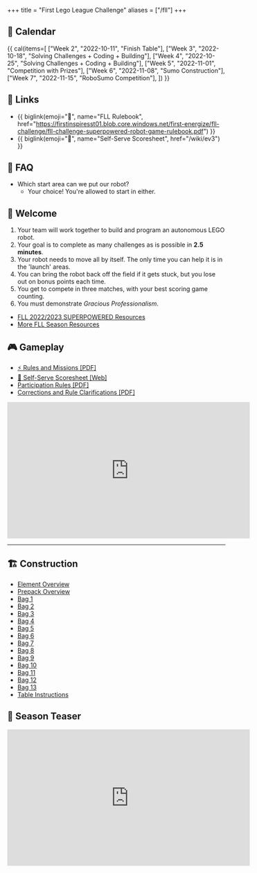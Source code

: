 +++
title = "First Lego League Challenge"
aliases = ["/fll"]
+++

## 📅 Calendar

{{ cal(items=[
  ["Week 2", "2022-10-11", "Finish Table"],
  ["Week 3", "2022-10-18", "Solving Challenges + Coding + Building"],
  ["Week 4", "2022-10-25", "Solving Challenges + Coding + Building"],
  ["Week 5", "2022-11-01", "Competition with Prizes"],
  ["Week 6", "2022-11-08", "Sumo Construction"],
  ["Week 7", "2022-11-15", "RoboSumo Competition"],
]) }}

## 🔗 Links

* {{ biglink(emoji="📔", name="FLL Rulebook", href="https://firstinspiresst01.blob.core.windows.net/first-energize/fll-challenge/fll-challenge-superpowered-robot-game-rulebook.pdf") }}
* {{ biglink(emoji="📝", name="Self-Serve Scoresheet", href="/wiki/ev3") }}
<!-- * {{ biglink(emoji="📖", name="EV3 Wiki Page", href="/wiki/ev3") }}
* {{ biglink(emoji="📖", name="Coding Wiki Page", href="/wiki/code") }} -->

## 🤔 FAQ

* Which start area can we put our robot?
  * Your choice! You're allowed to start in either.

## 👋 Welcome

1. Your team will work together to build and program an autonomous LEGO robot.
2. Your goal is to complete as many challenges as is possible in <strong>2.5 minutes</strong>.
3. Your robot needs to move all by itself. The only time you can help it is in the 'launch' areas.
4. You can bring the robot back off the field if it gets stuck, but you lose out on bonus points each time.
5. You get to compete in three matches, with your best scoring game counting.
6. You must demonstrate <em>Gracious Professionalism</em>.

* [FLL 2022/2023 SUPERPOWERED Resources](https://www.firstinspires.org/resource-library/fll/challenge/challenge-and-resources)
* [More FLL Season Resources](https://www.firstlegoleague.org/season#resources)

## 🎮 Gameplay

* [⚡ Rules and Missions [PDF]](https://firstinspiresst01.blob.core.windows.net/first-energize/fll-challenge/fll-challenge-superpowered-robot-game-rulebook.pdf)
* [📝 Self-Serve Scoresheet [Web]](https://eventhub.firstinspires.org/scoresheet)
* [Participation Rules [PDF]](https://firstinspiresst01.blob.core.windows.net/first-forward/fll-challenge/fll-challenge-participation-rules.pdf)
* [Corrections and Rule Clarifications [PDF]](https://firstinspiresst01.blob.core.windows.net/season/challenge-updates.pdf)

<iframe loading="lazy" width="560" height="315" src="https://www.youtube-nocookie.com/embed/ILTjo0LHZQA" title="YouTube video player" frameborder="0" allow="accelerometer; autoplay; clipboard-write; encrypted-media; gyroscope; picture-in-picture" allowfullscreen></iframe>

---

## 🏗️ Construction

* [Element Overview](https://firstinspiresst01.blob.core.windows.net/first-energize/fll-challenge/building-instructions/enus/fll-challenge-superpowered-45820-eop-web-enus.pdf)
* [Prepack Overview](https://firstinspiresst01.blob.core.windows.net/first-energize/fll-challenge/building-instructions/enus/fll-challenge-superpowered-45820-model-pre-pack-web-enus.pdf)
* [Bag 1](https://firstinspiresst01.blob.core.windows.net/first-energize/fll-challenge/building-instructions/enus/fll-challenge-superpowered-45820-book1-web-enus.pdf)
* [Bag 2](https://firstinspiresst01.blob.core.windows.net/first-energize/fll-challenge/building-instructions/enus/fll-challenge-superpowered-45820-book2-web-enus.pdf)
* [Bag 3](https://firstinspiresst01.blob.core.windows.net/first-energize/fll-challenge/building-instructions/enus/fll-challenge-superpowered-45820-book3-web-enus.pdf)
* [Bag 4](https://firstinspiresst01.blob.core.windows.net/first-energize/fll-challenge/building-instructions/enus/fll-challenge-superpowered-45820-book4-web-enus.pdf)
* [Bag 5](https://firstinspiresst01.blob.core.windows.net/first-energize/fll-challenge/building-instructions/enus/fll-challenge-superpowered-45820-book5-web-enus.pdf)
* [Bag 6](https://firstinspiresst01.blob.core.windows.net/first-energize/fll-challenge/building-instructions/enus/fll-challenge-superpowered-45820-book6-web-enus.pdf)
* [Bag 7](https://firstinspiresst01.blob.core.windows.net/first-energize/fll-challenge/building-instructions/enus/fll-challenge-superpowered-45820-book7-web-enus.pdf)
* [Bag 8](https://firstinspiresst01.blob.core.windows.net/first-energize/fll-challenge/building-instructions/enus/fll-challenge-superpowered-45820-book8-web-enus.pdf)
* [Bag 9](https://firstinspiresst01.blob.core.windows.net/first-energize/fll-challenge/building-instructions/enus/fll-challenge-superpowered-45820-book9-web-enus.pdf)
* [Bag 10](https://firstinspiresst01.blob.core.windows.net/first-energize/fll-challenge/building-instructions/enus/fll-challenge-superpowered-45820-book10-web-enus.pdf)
* [Bag 11](https://firstinspiresst01.blob.core.windows.net/first-energize/fll-challenge/building-instructions/enus/fll-challenge-superpowered-45820-book11-web-enus.pdf)
* [Bag 12](https://firstinspiresst01.blob.core.windows.net/first-energize/fll-challenge/building-instructions/enus/fll-challenge-superpowered-45820-book12-web-enus.pdf)
* [Bag 13](https://firstinspiresst01.blob.core.windows.net/first-energize/fll-challenge/building-instructions/enus/fll-challenge-superpowered-45820-book13-web-enus.pdf)
* [Table Instructions](https://firstinspiresst01.blob.core.windows.net/first-energize/fll-challenge/fll-challenge-robot-game-table-building-instructions.pdf)

## 🍵 Season Teaser

<iframe loading="lazy" width="560" height="315" src="https://www.youtube-nocookie.com/embed/okR1AMFNV3Q" title="YouTube video player" frameborder="0" allow="accelerometer; autoplay; clipboard-write; encrypted-media; gyroscope; picture-in-picture" allowfullscreen></iframe>

